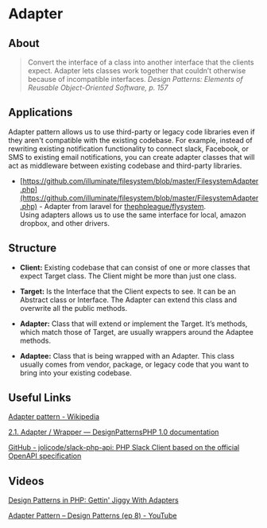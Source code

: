 # Adapter

## About

> Convert the interface of a class into another interface that the clients expect. Adapter lets classes work together that couldn’t otherwise because of incompatible interfaces.
> *Design Patterns: Elements of Reusable Object-Oriented Software, p. 157*

## Applications

Adapter pattern allows us to use third-party or legacy code libraries even if they aren't compatible with the existing codebase. For example, instead of rewriting existing notification functionality to connect slack, Facebook, or SMS to existing email notifications, you can create adapter classes that will act as middleware between existing codebase and third-party libraries.

* [https://github.com/illuminate/filesystem/blob/master/FilesystemAdapter.php](https://github.com/illuminate/filesystem/blob/master/FilesystemAdapter.php) - Adapter from laravel for [thephpleague/flysystem](https://github.com/thephpleague/flysystem).   
Using adapters allows us to use the same interface for local, amazon dropbox, and other drivers.

## Structure

* **Client:** Existing codebase that can consist of one or more classes that expect Target class. The Client might be more than just one class.

* **Target:** Is the Interface that the Client expects to see. It can be an 
Abstract class or Interface. The Adapter can extend this class and overwrite all the public methods.

* **Adapter:** Class that will extend or implement the Target. It’s methods, which match those of Target, are usually wrappers around the Adaptee methods.

* **Adaptee:** Class that is being wrapped with an Adapter. This class usually comes from vendor, package, or legacy code that you want to bring into your existing codebase.


## Useful Links

[Adapter pattern - Wikipedia](https://en.wikipedia.org/wiki/Adapter_pattern)

[2.1. Adapter / Wrapper — DesignPatternsPHP 1.0 documentation](https://designpatternsphp.readthedocs.io/en/latest/Structural/Adapter/README.html)

[GitHub - jolicode/slack-php-api: PHP Slack Client based on the official OpenAPI specification](https://github.com/jolicode/slack-php-api)


## Videos

[Design Patterns in PHP: Gettin' Jiggy With Adapters](https://laracasts.com/series/design-patterns-in-php/episodes/2)

[Adapter Pattern – Design Patterns (ep 8) - YouTube](https://www.youtube.com/watch?v=2PKQtcJjYvc)

